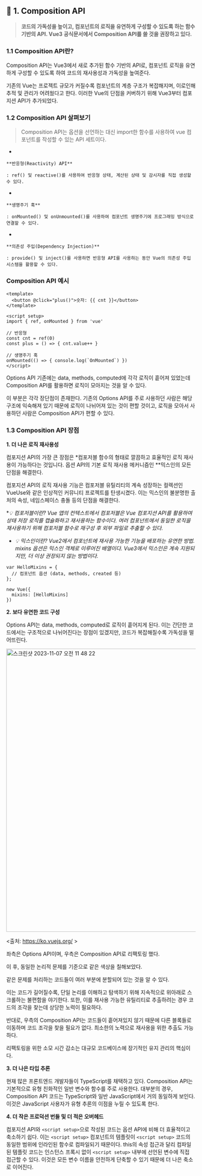 ## 📌 1. Composition API

> 
> 
> 
> **코드의 가독성을 높이고, 컴포넌트의 로직을 유연하게 구성할 수 있도록 하는 함수 기반의 API. Vue3 공식문서에서 Composition API를 쓸 것을 권장하고 있다.**
> 

### 1.1 Composition API란?

Composition API는 Vue3에서 새로 추가된 함수 기반의 API로, 컴포넌트 로직을 유연하게 구성할 수 있도록 하여 코드의 재사용성과 가독성을 높여준다.

기존의 Vue는 프로젝트 규모가 커질수록 컴포넌트의 계층 구조가 복잡해지며, 이로인해 추적 및 관리가 어려웠다고 한다. 이러한 Vue의 단점을 커버하기 위해 Vue3부터 컴포지션 API가 추가되었다.

### 1.2 Composition API 살펴보기

> 
> 
> 
> Composition API는 옵션을 선언하는 대신 import한 함수를 사용하여 vue 컴포넌트를 작성할 수 있는 API 세트이다.
> 
- 
    
    **반응형(Reactivity) API**
    
    : ref() 및 reactive()를 사용하여 반응형 상태, 계산된 상태 및 감시자를 직접 생성할 수 있다.
    
- 
    
    **생명주기 훅**
    
    : onMounted() 및 onUnmounted()를 사용하여 컴포넌트 생명주기에 프로그래밍 방식으로 연결할 수 있다.
    
- 
    
    **의존성 주입(Dependency Injection)**
    
    : provide() 및 inject()를 사용하면 반응형 API를 사용하는 동안 Vue의 의존성 주입 시스템을 활용할 수 있다.
    

### Composition API 예시

```
<template>
  <button @click="plus()">숫자: {{ cnt }}</button>
</template>

<script setup>
import { ref, onMounted } from 'vue'

// 반응형
const cnt = ref(0)
const plus = () => { cnt.value++ }

// 생명주기 훅
onMounted(() => { console.log(`OnMounted`) })
</script>
```

Options API 기존에는 data, methods, computed에 각각 로직이 흩어져 있었는데 Composition API를 활용하면 로직이 모아지는 것을 알 수 있다.

이 부분은 각각 장단점이 존재한다. 기존의 Options API를 주로 사용하던 사람은 해당 구조에 익숙해져 있기 때문에 로직이 나뉘어져 있는 것이 편할 것이고, 로직을 모아서 사용하던 사람은 Composition API가 편할 수 있다.

### 1.3 Composition API 장점

**1. 더 나은 로직 재사용성**

컴포지션 API의 가장 큰 장점은 *컴포저블 함수의 형태로 깔끔하고 효율적인 로직 재사용이 가능하다는 것입니다. 옵션 API의 기본 로직 재사용 메커니즘인 **믹스인의 모든 단점을 해결한다.

컴포지션 API의 로직 재사용 기능은 컴포저블 유틸리티의 계속 성장하는 컬렉션인 VueUse와 같은 인상적인 커뮤니티 프로젝트를 탄생시켰다. 이는 믹스인의 불분명한 출처의 속성, 네임스페이스 충돌 등의 단점을 해결한다.

***💡 *컴포저블이란?**
 Vue 앱의 컨텍스트에서 컴포저블은 Vue 컴포지션 API를 활용하여 상태 저장 로직를 캡슐화하고 재사용하는 함수이다. 여러 컴포넌트에서 동일한 로직을 재사용하기 위해 컴포저블 함수로 재구성 후 외부 파일로 추출할 수 있다.*

* **💡 *믹스인이란?**
 Vue2에서 컴포넌트에 재사용 가능한 기능을 배포하는 유연한 방법. mixins 옵션은 믹스인 객체로 이루어진 배열이다. Vue3에서 믹스인은 계속 지원되지만, 더 이상 권장되지 않는 방법이다.*

```
var HelloMixins = {
  // 컴포넌트 옵션 (data, methods, created 등)
};

new Vue({
  mixins: [HelloMixins]
})
```

**2. 보다 유연한 코드 구성**

Options API는 data, methods, computed로 로직이 흩어지게 된다. 이는 간단한 코드에서는 구조적으로 나뉘어진다는 장점이 있겠지만, 코드가 복잡해질수록 가독성을 떨어뜨린다.

<img width="752" alt="스크린샷 2023-11-07 오전 11 48 22" src="https://github.com/Youth787/SSAFY_CS_Study/assets/90955152/3bf0b2cc-04fb-43aa-a3af-3bac039bc9c7">

<출처: https://ko.vuejs.org/ >

좌측은 Options API이며, 우측은 Composition API로 리팩토링 했다.

이 후, 동일한 논리적 문제를 기준으로 같은 색상을 칠해보았다.

같은 문제를 처리하는 코드들이 여러 부분에 분할되어 있는 것을 알 수 있다.

이는 코드가 길어질수록, 단일 논리를 이해하고 탐색하기 위해 지속적으로 위아래로 스크롤하는 불편함을 야기한다. 또한, 이를 재사용 가능한 유틸리티로 추출하려는 경우 코드의 조각을 찾는데 상당한 노력이 필요하다.

반대로, 우측의 Composition API는 코드들이 흩어져있지 않기 때문에 다른 블록들로 이동하며 코드 조각을 찾을 필요가 없다. 최소한의 노력으로 재사용을 위한 추출도 가능하다.

리팩토링을 위한 소모 시간 감소는 대규모 코드베이스에 장기적인 유지 관리의 핵심이다.

**3. 더 나은 타입 추론**

현재 많은 프론트엔드 개발자들이 TypeScript를 채택하고 있다. Composition API는 기본적으로 유형 친화적인 일반 변수와 함수를 주로 사용한다. 대부분의 경우, Composition API 코드는 TypeScript와 일반 JavaScript에서 거의 동일하게 보인다. 이것은 JavaScript 사용자가 유형 추론의 이점을 누릴 수 있도록 한다.

**4. 더 작은 프로덕션 번들 및 더 적은 오버헤드**

컴포지션 API와 `<script setup>`으로 작성된 코드는 옵션 API에 비해 더 효율적이고 축소하기 쉽다. 이는 `<script setup>` 컴포넌트의 템플릿이 `<script setup>` 코드의 동일한 범위에 인라인된 함수로 컴파일되기 때문이다. this의 속성 접근과 달리 컴파일된 템플릿 코드는 인스턴스 프록시 없이 `<script setup>` 내부에 선언된 변수에 직접 접근할 수 있다. 이것은 모든 변수 이름을 안전하게 단축할 수 있기 때문에 더 나은 축소로 이어진다.
